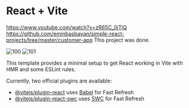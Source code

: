 # React + Vite
https://www.youtube.com/watch?v=zR65C_0jTlQ
https://github.com/eminbasbayan/simple-react-projects/tree/master/customer-app 
This project was done.

![100](https://github.com/cegerxwin/customer-form/assets/31402706/ae1184f6-acc6-44f9-b510-b90a9f481bdd)
![101](https://github.com/cegerxwin/customer-form/assets/31402706/3cd544ed-cc69-4d38-9cde-d5e40d150ed0)

This template provides a minimal setup to get React working in Vite with HMR and some ESLint rules.

Currently, two official plugins are available:

- [@vitejs/plugin-react](https://github.com/vitejs/vite-plugin-react/blob/main/packages/plugin-react/README.md) uses [Babel](https://babeljs.io/) for Fast Refresh
- [@vitejs/plugin-react-swc](https://github.com/vitejs/vite-plugin-react-swc) uses [SWC](https://swc.rs/) for Fast Refresh
